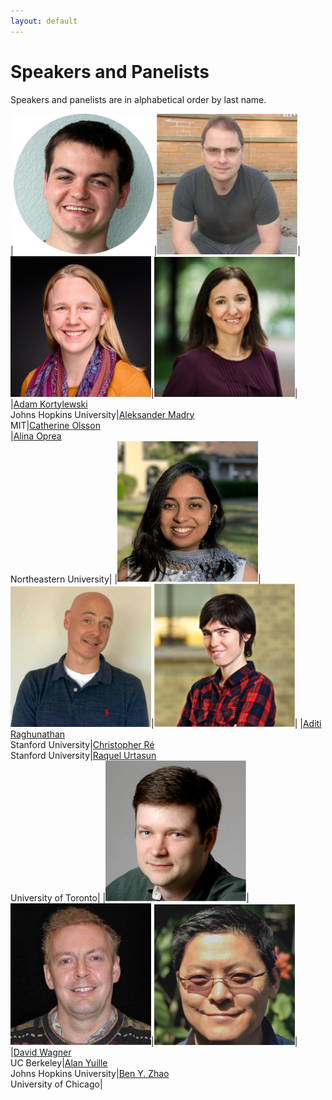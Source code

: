 ```yaml
---
layout: default
---
```


# Speakers and Panelists

Speakers and panelists are in alphabetical order by last name.

|<img src="./assets/images/adam.png" alt="Adam Kortylewski" width="225"/>|<img src="./assets/images/aleksander_madry.jpg" alt="Aleksander Madry" width="225"/>|<img src="./assets/images/catherine.jpg" alt="Catherine Olsson" width="225"/>|<img src="./assets/images/alinaoprea.jpeg" alt="Alina Oprea" width="225"/>|
|[Adam Kortylewski](https://adamkortylewski.com/)<br />Johns Hopkins University|[Aleksander Madry](https://people.csail.mit.edu/madry/)<br />MIT|[Catherine Olsson](https://www.linkedin.com/in/catherineolsson)<br />|[Alina Oprea](https://www.ccs.neu.edu/home/alina/)<br />Northeastern University|
|<img src="./assets/images/aditi.png" alt="Aditi Raghunathan" width="225"/>|<img src="./assets/images/christopher_re.jpg" alt="Christopher Ré" width="225"/>|<img src="./assets/images/raquel.jpg" alt="Raquel Urtasun" width="225"/>|
|[Aditi Raghunathan](https://stanford.edu/~aditir/)<br />Stanford University|[Christopher Ré](https://cs.stanford.edu/~chrismre/)<br />Stanford University|[Raquel Urtasun](http://www.cs.toronto.edu/~urtasun/)<br />University of Toronto|
|<img src="./assets/images/david_wagner.jpg" alt="David Wagner" width="225"/>|<img src="./assets/images/alan.jpg" alt="Alan Yuille" width="225"/>|<img src="./assets/images/ben.jpg" alt="Ben Y. Zhao" width="225"/>|
|[David Wagner](https://people.eecs.berkeley.edu/~daw/)<br />UC Berkeley|[Alan Yuille](http://www.cs.jhu.edu/~ayuille/)<br />Johns Hopkins University|[Ben Y. Zhao](http://people.cs.uchicago.edu/~ravenben/)<br />University of Chicago|